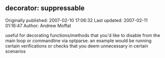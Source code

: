 ## decorator: suppressable

Originally published: 2007-02-10 17:06:32
Last updated: 2007-02-11 01:16:47
Author: Andrew Moffat

useful for decorating functions/methods that you'd like to disable from the main loop or commandline via optparse.  an example would be running certain verifications or checks that you deem unnecessary in certain scenarios